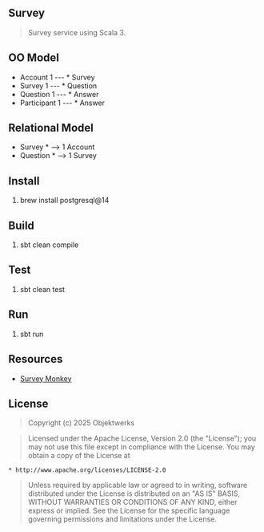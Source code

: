 Survey
------
>Survey service using Scala 3.

OO Model
--------
* Account 1 --- * Survey
* Survey 1 --- * Question
* Question 1 --- * Answer
* Participant 1 --- * Answer

Relational Model
----------------
* Survey * --> 1 Account
* Question * --> 1 Survey

Install
-------
1. brew install postgresql@14

Build
-----
1. sbt clean compile

Test
----
1. sbt clean test

Run
---
1. sbt run

Resources
---------
* [Survey Monkey](https://www.surveymonkey.com/mp/survey-question-types/)

License
-------
>Copyright (c) 2025 Objektwerks

>Licensed under the Apache License, Version 2.0 (the "License");
you may not use this file except in compliance with the License.
You may obtain a copy of the License at

    * http://www.apache.org/licenses/LICENSE-2.0

>Unless required by applicable law or agreed to in writing, software
distributed under the License is distributed on an "AS IS" BASIS,
WITHOUT WARRANTIES OR CONDITIONS OF ANY KIND, either express or implied.
See the License for the specific language governing permissions and
limitations under the License.